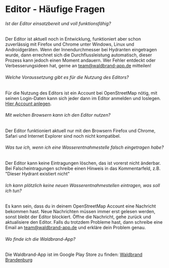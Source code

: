 # Editor - Häufige Fragen
###### Ist der Editor einsatzbereit und voll funktionsfähig?
Der Editor ist aktuell noch in Entwicklung, funktioniert aber schon zuverlässig mit Firefox
und Chrome unter Windows, Linux und Androidgeräten. Wenn der Innendurchmesser bei Hydranten eingetragen
wurde, dann errechnet sich die Durchflussleistung automatisch, dieser Prozess kann jedoch einen Moment
andauern. Wer Fehler entdeckt oder Verbesserungsideen hat, gerne an team@waldbrand-app.de mitteilen!
###### Welche Voraussetzung gibt es für die Nutzung des Editors?
Für die Nutzung des Editors ist ein Account bei OpenStreetMap nötig, mit seinen Login-Daten kann sich
jeder dann im Editor anmelden und loslegen. [Hier Account anlegen](https://www.openstreetmap.org/user/new).
###### Mit welchen Browsern kann ich den Editor nutzen?
Der Editor funktioniert aktuell nur mit den Browsern Firefox und Chrome, Safari und Internet Explorer sind
noch nicht kompatibel.
###### Was tue ich, wenn ich eine Wasserentnahmestelle falsch eingetragen habe?
Der Editor kann keine Eintragungen löschen, das ist vorerst nicht änderbar. Bei Falscheintragungen schreibe
einen Hinweis in das Kommentarfeld, z.B. "Dieser Hydrant existiert nicht"
###### Ich kann plötzlich keine neuen Wasserentnahmestellen eintragen, was soll ich tun?
Es kann sein, dass du in deinem OpenStreetMap Account eine Nachricht bekommen hast. Neue Nachrichten müssen
immer erst gelesen werden, sonst bleibt der Editor blockiert. Öffne die Nachricht, gehe zurück und
aktualisiere den Editor.
Falls du trotzdem Probleme hast, dann schreibe eine Email an team@waldbrand-app.de und erkläre dein Problem
genau.
###### Wo finde ich die Waldbrand-App?
Die Waldbrand-App ist im Google Play Store zu finden:
[Waldbrand Brandenburg](https://play.google.com/store/apps/details?id=de.waldbrandapp.brandenburg)